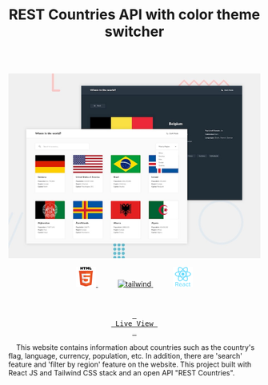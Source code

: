 <h1 align="center">REST Countries API with color theme switcher</h1><br/>

<div align = center>

<br>

![Design preview for the REST Countries API with color theme switcher coding challenge](./design/desktop-preview.jpg)
  
</div>

<p align="center">
<a href="https://www.w3.org/html/" target="_blank" rel="noreferrer"> <img src="https://raw.githubusercontent.com/devicons/devicon/master/icons/html5/html5-original-wordmark.svg" alt="html5" width="40" height="40"/> </a> &nbsp;   &nbsp;   &nbsp;   &nbsp;   &nbsp;
<a href="https://tailwindcss.com/" target="_blank" rel="noreferrer"> <img src="https://www.vectorlogo.zone/logos/tailwindcss/tailwindcss-icon.svg" alt="tailwind" width="40" height="40"/> </a> <space /> &nbsp;   &nbsp;   &nbsp;   &nbsp;   &nbsp;
<a href="https://reactjs.org/" target="_blank" rel="noreferrer"> <img src="https://raw.githubusercontent.com/devicons/devicon/master/icons/react/react-original-wordmark.svg" alt="react" width="40" height="40" /> </a>
</p>
<div align = center>

<br>

[<kbd> <br> Live View <br> </kbd>][KBD]


</div>


&nbsp;   &nbsp; This website contains information about countries such as the country's flag, language, currency, population, etc. In addition, there are 'search' feature and 'filter by region' feature on the website. This project built with React JS and Tailwind CSS stack and an open API "REST Countries".

<!---------------------------------------------------------------------------->

[KBD]: https://fascinating-lily-f1ce41.netlify.app

<!---------------------------------[ Badges ]---------------------------------->

